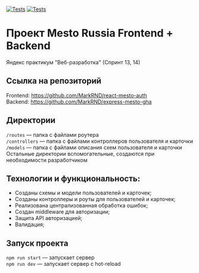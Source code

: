 [![Tests](../../actions/workflows/tests-13-sprint.yml/badge.svg)](../../actions/workflows/tests-13-sprint.yml) [![Tests](../../actions/workflows/tests-14-sprint.yml/badge.svg)](../../actions/workflows/tests-14-sprint.yml)
# Проект Mesto Russia Frontend + Backend
Яндекс практикум "Веб-разработка"   (Спринт 13, 14)

## Ссылка на репозиторий
Frontend: https://github.com/MarkRND/react-mesto-auth   
Backend: https://github.com/MarkRND/express-mesto-gha

## Директории
`/routes` — папка с файлами роутера  
`/controllers` — папка с файлами контроллеров пользователя и карточки   
`/models` — папка с файлами описания схем пользователя и карточки   
Остальные директории вспомогательные, создаются при необходимости разработчиком

## Технологии и функциональность:
* Созданы схемы и модели пользователей и карточек;
* Созданы контроллеры и роуты для пользователей и карточек;
* Реализована централизованная обработка ошибок;
* Создан middleware для авторизации;
* Защита API авторизацией;
* Валидация;

## Запуск проекта
`npm run start` — запускает сервер   
`npm run dev` — запускает сервер с hot-reload
